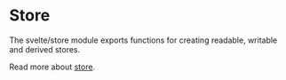 # Store

The svelte/store module exports functions for creating readable, writable and derived stores.

Read more about [store](https://svelte.dev/docs#run-time-svelte-store).
